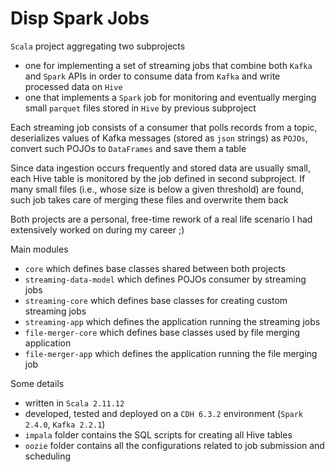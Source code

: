 # Disp Spark Jobs

`Scala` project aggregating two subprojects

* one for implementing a set of streaming jobs that combine both
`Kafka` and `Spark` APIs in order to consume data from `Kafka` and write processed data on `Hive`
* one that implements a `Spark` job for monitoring and eventually merging
  small `parquet` files stored in `Hive` by previous subproject

Each streaming job consists of a consumer that
polls records from a topic, deserializes values of Kafka messages
(stored as `json` strings) as `POJOs`, convert such POJOs to `DataFrames` and
save them a table

Since data ingestion occurs frequently and stored data are usually small, each Hive table 
is monitored by the job defined in second subproject. If many small files 
(i.e., whose size is below a given threshold) are found, such job takes care of 
merging these files and overwrite them back

Both projects are a personal, free-time rework of a real life scenario
I had extensively worked on during my career ;)

Main modules

* `core` which defines base classes shared between both projects
* `streaming-data-model` which defines POJOs consumer by streaming jobs
* `streaming-core` which defines base classes for creating custom streaming jobs
* `streaming-app` which defines the application running the streaming jobs
* `file-merger-core` which defines base classes used by file merging application
* `file-merger-app` which defines the application running the file merging job

Some details

* written in `Scala 2.11.12`
* developed, tested and deployed on a `CDH 6.3.2` environment (`Spark 2.4.0`, `Kafka 2.2.1`)
* `impala` folder contains the SQL scripts for creating all Hive tables
* `oozie` folder contains all the configurations related to job submission and scheduling
